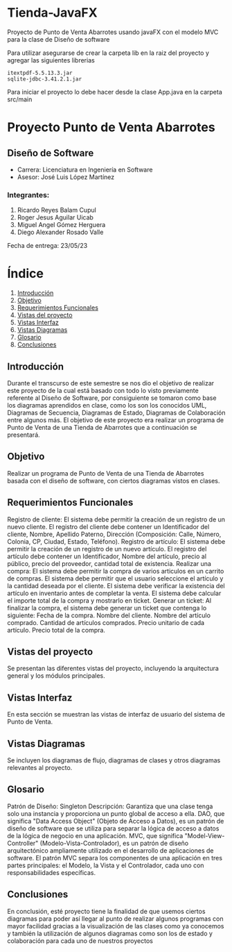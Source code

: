 # Tienda-JavaFX

Proyecto de Punto de Venta Abarrotes usando javaFX con el modelo MVC para la clase de Diseño de software

Para utilizar asegurarse de crear la carpeta lib en la raiz del proyecto y agregar las siguientes librerias

```
itextpdf-5.5.13.3.jar
sqlite-jdbc-3.41.2.1.jar
```

Para iniciar el proyecto lo debe hacer desde la clase App.java en la carpeta src/main

# Proyecto Punto de Venta Abarrotes

## Diseño de Software

- Carrera: Licenciatura en Ingeniería en Software
- Asesor: José Luis López Martínez

### Integrantes:

1. Ricardo Reyes Balam Cupul
2. Roger Jesus Aguilar Uicab
3. Miguel Angel Gómez Herguera
4. Diego Alexander Rosado Valle

Fecha de entrega: 23/05/23

# Índice

1. [Introducción](#introducción)
2. [Objetivo](#objetivo)
3. [Requerimientos Funcionales](#requerimientos-funcionales)
4. [Vistas del proyecto](#vistas-del-proyecto)
5. [Vistas Interfaz](#vistas-interfaz)
6. [Vistas Diagramas](#vistas-diagramas)
7. [Glosario](#glosario)
8. [Conclusiones](#conclusiones)

## Introducción
Durante el transcurso de este semestre se nos dio el objetivo de realizar este proyecto de la
cual está basado con todo lo visto previamente referente al Diseño de Software, por
consiguiente se tomaron como base los diagramas aprendidos en clase, como los son los
conocidos UML, Diagramas de Secuencia, Diagramas de Estado, Diagramas de Colaboración
entre algunos más. El objetivo de este proyecto era realizar un programa de Punto de Venta de
una Tienda de Abarrotes que a continuación se presentará.

## Objetivo
Realizar un programa de Punto de Venta de una Tienda de Abarrotes basada con el diseño de
software, con ciertos diagramas vistos en clases.

## Requerimientos Funcionales
Registro de cliente:
El sistema debe permitir la creación de un registro de un nuevo cliente.
El registro del cliente debe contener un Identificador del cliente, Nombre, Apellido
Paterno, Dirección (Composición: Calle, Número, Colonia, CP, Ciudad, Estado,
Teléfono).
Registro de artículo:
El sistema debe permitir la creación de un registro de un nuevo artículo.
El registro del artículo debe contener un Identificador, Nombre del artículo, precio al
público, precio del proveedor, cantidad total de existencia.
Realizar una compra:
El sistema debe permitir la compra de varios articulos en un carrito de compras.
El sistema debe permitir que el usuario seleccione el artículo y la cantidad deseada por
el cliente.
El sistema debe verificar la existencia del artículo en inventario antes de completar la
venta.
El sistema debe calcular el importe total de la compra y mostrarlo en ticket.
Generar un ticket:
Al finalizar la compra, el sistema debe generar un ticket que contenga lo siguiente:
Fecha de la compra.
Nombre del cliente.
Nombre del artículo comprado.
Cantidad de artículos comprados.
Precio unitario de cada artículo.
Precio total de la compra.

## Vistas del proyecto
Se presentan las diferentes vistas del proyecto, incluyendo la arquitectura general y los módulos principales.

## Vistas Interfaz
En esta sección se muestran las vistas de interfaz de usuario del sistema de Punto de Venta.

## Vistas Diagramas
Se incluyen los diagramas de flujo, diagramas de clases y otros diagramas relevantes al proyecto.

## Glosario
Patrón de Diseño: Singleton
Descripción: Garantiza que una clase tenga solo una instancia y proporciona un punto global
de acceso a ella.
DAO, que significa "Data Access Object" (Objeto de Acceso a Datos), es un patrón de diseño de
software que se utiliza para separar la lógica de acceso a datos de la lógica de negocio en una
aplicación.
MVC, que significa "Model-View-Controller" (Modelo-Vista-Controlador), es un patrón de
diseño arquitectónico ampliamente utilizado en el desarrollo de aplicaciones de software. El
patrón MVC separa los componentes de una aplicación en tres partes principales: el Modelo, la
Vista y el Controlador, cada uno con responsabilidades específicas.

## Conclusiones
En conclusión, esté proyecto tiene la finalidad de que usemos ciertos diagramas para poder así
llegar al punto de realizar algunos programas con mayor facilidad gracias a la visualización de
las clases como ya conocemos y también la utilización de algunos diagramas como son los de
estado y colaboración para cada uno de nuestros proyectos

